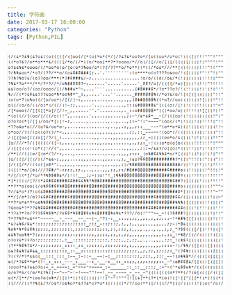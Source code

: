 ```yaml
---
title: 字符画
date: 2017-03-17 16:00:00
categories: "Python"
tags: [Python,PIL]
--- 
```

![liupx-text.png](https://raw.githubusercontent.com/liupx/img/master/liupx-text.png)

